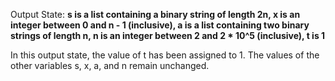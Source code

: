 Output State: **s is a list containing a binary string of length 2n, x is an integer between 0 and n - 1 (inclusive), a is a list containing two binary strings of length n, n is an integer between 2 and 2 * 10^5 (inclusive), t is 1**

In this output state, the value of t has been assigned to 1. The values of the other variables s, x, a, and n remain unchanged.